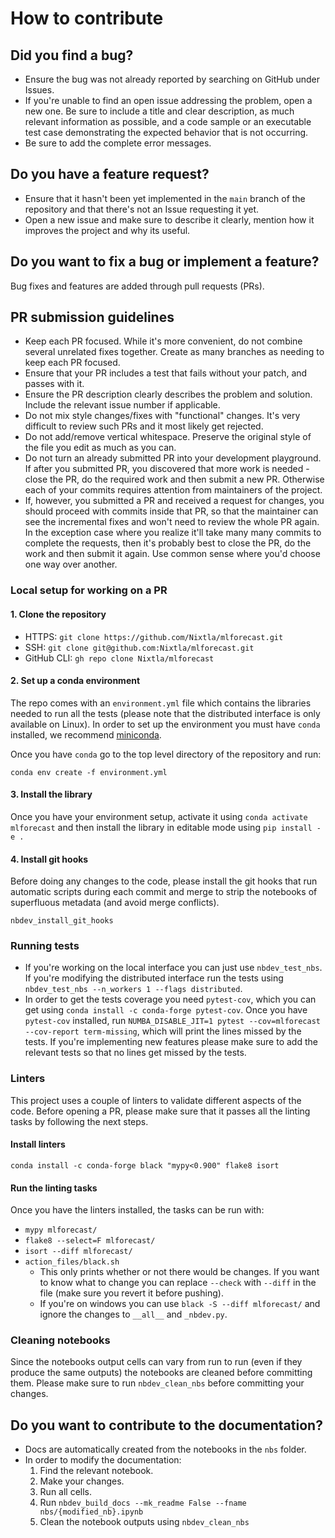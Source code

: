 # How to contribute

## Did you find a bug?

* Ensure the bug was not already reported by searching on GitHub under Issues.
* If you're unable to find an open issue addressing the problem, open a new one. Be sure to include a title and clear description, as much relevant information as possible, and a code sample or an executable test case demonstrating the expected behavior that is not occurring.
* Be sure to add the complete error messages.

## Do you have a feature request?

* Ensure that it hasn't been yet implemented in the `main` branch of the repository and that there's not an Issue requesting it yet.
* Open a new issue and make sure to describe it clearly, mention how it improves the project and why its useful.

## Do you want to fix a bug or implement a feature?

Bug fixes and features are added through pull requests (PRs).

##  PR submission guidelines

* Keep each PR focused. While it's more convenient, do not combine several unrelated fixes together. Create as many branches as needing to keep each PR focused.
* Ensure that your PR includes a test that fails without your patch, and passes with it.
* Ensure the PR description clearly describes the problem and solution. Include the relevant issue number if applicable.
* Do not mix style changes/fixes with "functional" changes. It's very difficult to review such PRs and it most likely get rejected.
* Do not add/remove vertical whitespace. Preserve the original style of the file you edit as much as you can.
* Do not turn an already submitted PR into your development playground. If after you submitted PR, you discovered that more work is needed - close the PR, do the required work and then submit a new PR. Otherwise each of your commits requires attention from maintainers of the project.
* If, however, you submitted a PR and received a request for changes, you should proceed with commits inside that PR, so that the maintainer can see the incremental fixes and won't need to review the whole PR again. In the exception case where you realize it'll take many many commits to complete the requests, then it's probably best to close the PR, do the work and then submit it again. Use common sense where you'd choose one way over another.

### Local setup for working on a PR

#### 1. Clone the repository
* HTTPS: `git clone https://github.com/Nixtla/mlforecast.git`
* SSH: `git clone git@github.com:Nixtla/mlforecast.git`
* GitHub CLI: `gh repo clone Nixtla/mlforecast`

#### 2. Set up a conda environment
The repo comes with an `environment.yml` file which contains the libraries needed to run all the tests (please note that the distributed interface is only available on Linux). In order to set up the environment you must have `conda` installed, we recommend [miniconda](https://docs.conda.io/en/latest/miniconda.html).

Once you have `conda` go to the top level directory of the repository and run:
```
conda env create -f environment.yml
```

#### 3. Install the library
Once you have your environment setup, activate it using `conda activate mlforecast` and then install the library in editable mode using `pip install -e .`

#### 4. Install git hooks
Before doing any changes to the code, please install the git hooks that run automatic scripts during each commit and merge to strip the notebooks of superfluous metadata (and avoid merge conflicts).
```
nbdev_install_git_hooks
```

### Running tests

* If you're working on the local interface you can just use `nbdev_test_nbs`. If you're modifying the distributed interface run the tests using `nbdev_test_nbs --n_workers 1 --flags distributed`.
* In order to get the tests coverage you need `pytest-cov`, which you can get using `conda install -c conda-forge pytest-cov`. Once you have `pytest-cov` installed, run `NUMBA_DISABLE_JIT=1 pytest --cov=mlforecast --cov-report term-missing`, which will print the lines missed by the tests. If you're implementing new features please make sure to add the relevant tests so that no lines get missed by the tests.

### Linters

This project uses a couple of linters to validate different aspects of the code. Before opening a PR, please make sure that it passes all the linting tasks by following the next steps.

#### Install linters
`conda install -c conda-forge black "mypy<0.900" flake8 isort`

#### Run the linting tasks
Once you have the linters installed, the tasks can be run with:

* `mypy mlforecast/`
* `flake8 --select=F mlforecast/`
* `isort --diff mlforecast/`
* `action_files/black.sh`
    * This only prints whether or not there would be changes. If you want to know what to change you can replace `--check` with `--diff` in the file (make sure you revert it before pushing).
    * If you're on windows you can use `black -S --diff mlforecast/` and ignore the changes to `__all__` and `_nbdev.py`.

### Cleaning notebooks
Since the notebooks output cells can vary from run to run (even if they produce the same outputs) the notebooks are cleaned before committing them. Please make sure to run `nbdev_clean_nbs` before committing your changes.

## Do you want to contribute to the documentation?

* Docs are automatically created from the notebooks in the `nbs` folder.
* In order to modify the documentation:
    1. Find the relevant notebook.
    2. Make your changes.
    3. Run all cells.
    4. Run `nbdev_build_docs --mk_readme False --fname nbs/{modified_nb}.ipynb`
    5. Clean the notebook outputs using `nbdev_clean_nbs`